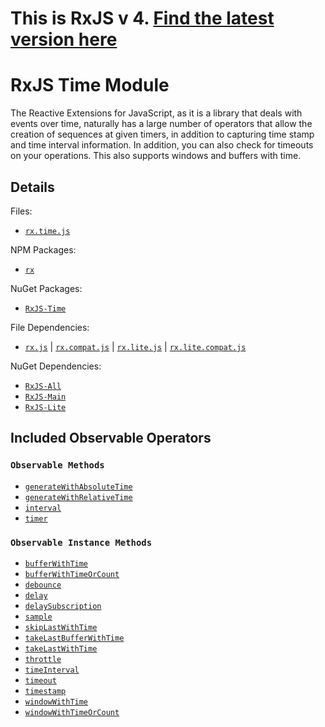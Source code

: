 # This is RxJS v 4. [Find the latest version here](https://github.com/reactivex/rxjs)
# RxJS Time Module #

The Reactive Extensions for JavaScript, as it is a library that deals with events over time, naturally has a large number of operators that allow the creation of sequences at given timers, in addition to capturing time stamp and time interval information.  In addition, you can also check for timeouts on your operations.  This also supports windows and buffers with time.

## Details ##

Files:
- [`rx.time.js`](https://github.com/Reactive-Extensions/RxJS/blob/master/dist/rx.time.js)

NPM Packages:
- [`rx`](https://www.npmjs.org/package/rx)

NuGet Packages:
- [`RxJS-Time`](http://www.nuget.org/packages/RxJS-Time/)

File Dependencies:
- [`rx.js`](https://github.com/Reactive-Extensions/RxJS/blob/master/dist/rx.js) | [`rx.compat.js`](https://github.com/Reactive-Extensions/RxJS/blob/master/dist/rx.compat.js) | [`rx.lite.js`](https://github.com/Reactive-Extensions/RxJS/blob/master/dist/rx.lite.js) | [`rx.lite.compat.js`](https://github.com/Reactive-Extensions/RxJS/blob/master/dist/rx.lite.compat.js)

NuGet Dependencies:
- [`RxJS-All`](http://www.nuget.org/packages/RxJS-All/)
- [`RxJS-Main`](http://www.nuget.org/packages/RxJS-Main/)
- [`RxJS-Lite`](http://www.nuget.org/packages/RxJS-Lite/)

## Included Observable Operators ##

### `Observable Methods`
- [`generateWithAbsoluteTime`](../../api/core/operators/generatewithabsolutetime.md)
- [`generateWithRelativeTime`](../../api/core/operators/generatewithrelativetime.md)
- [`interval`](../../api/core/operators/interval.md)
- [`timer`](../../api/core/operators/timer.md)

### `Observable Instance Methods`
- [`bufferWithTime`](../../api/core/operators/bufferwithtime.md)
- [`bufferWithTimeOrCount`](../../api/core/operators/bufferwithtimeorcount.md)
- [`debounce`](../../api/core/operators/debounce.md)
- [`delay`](../../api/core/operators/delay.md)
- [`delaySubscription`](../../api/core/operators/delaysubscription.md)
- [`sample`](../../api/core/operators/sample.md)
- [`skipLastWithTime`](../../api/core/operators/skiplastwithtime.md)
- [`takeLastBufferWithTime`](../../api/core/operators/takelastbufferwithtime.md)
- [`takeLastWithTime`](../../api/core/operators/takelastwithtime.md)
- [`throttle`](../../api/core/operators/throttle.md)
- [`timeInterval`](../../api/core/operators/timeinterval.md)
- [`timeout`](../../api/core/operators/timeout.md)
- [`timestamp`](../../api/core/operators/timestamp.md)
- [`windowWithTime`](../../api/core/operators/windowwithtime.md)
- [`windowWithTimeOrCount`](../../api/core/operators/windowwithtimeorcount.md)

